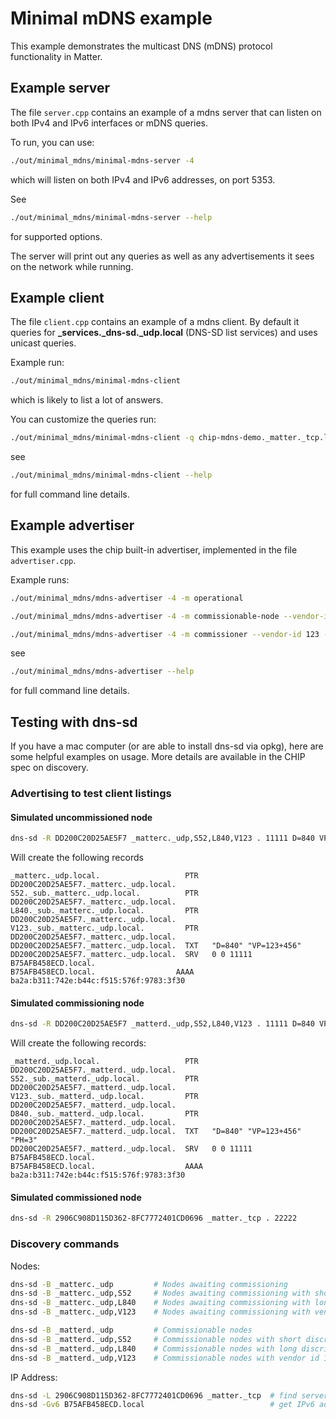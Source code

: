 # Minimal mDNS example

This example demonstrates the multicast DNS (mDNS) protocol functionality in
Matter.

## Example server

The file `server.cpp` contains an example of a mdns server that can listen on
both IPv4 and IPv6 interfaces or mDNS queries.

To run, you can use:

```sh
./out/minimal_mdns/minimal-mdns-server -4
```

which will listen on both IPv4 and IPv6 addresses, on port 5353.

See

```sh
./out/minimal_mdns/minimal-mdns-server --help
```

for supported options.

The server will print out any queries as well as any advertisements it sees on
the network while running.

## Example client

The file `client.cpp` contains an example of a mdns client. By default it
queries for **\_services.\_dns-sd.\_udp.local** (DNS-SD list services) and uses
unicast queries.

Example run:

```sh
./out/minimal_mdns/minimal-mdns-client
```

which is likely to list a lot of answers.

You can customize the queries run:

```sh
./out/minimal_mdns/minimal-mdns-client -q chip-mdns-demo._matter._tcp.local
```

see

```sh
./out/minimal_mdns/minimal-mdns-client --help
```

for full command line details.

## Example advertiser

This example uses the chip built-in advertiser, implemented in the file
`advertiser.cpp`.

Example runs:

```sh
./out/minimal_mdns/mdns-advertiser -4 -m operational
```

```sh
./out/minimal_mdns/mdns-advertiser -4 -m commissionable-node --vendor-id 123 --product-id 456
```

```sh
./out/minimal_mdns/mdns-advertiser -4 -m commissioner --vendor-id 123 --product-id 456 --device-type 35
```

see

```sh
./out/minimal_mdns/mdns-advertiser --help
```

for full command line details.

## Testing with dns-sd

If you have a mac computer (or are able to install dns-sd via opkg), here are
some helpful examples on usage. More details are available in the CHIP spec on
discovery.

### Advertising to test client listings

#### Simulated uncommissioned node

```sh
dns-sd -R DD200C20D25AE5F7 _matterc._udp,S52,L840,V123 . 11111 D=840 VP=123+456
```

Will create the following records

```
_matterc._udp.local.                   PTR   DD200C20D25AE5F7._matterc._udp.local.
S52._sub._matterc._udp.local.          PTR   DD200C20D25AE5F7._matterc._udp.local.
L840._sub._matterc._udp.local.         PTR   DD200C20D25AE5F7._matterc._udp.local.
V123._sub._matterc._udp.local.         PTR   DD200C20D25AE5F7._matterc._udp.local.
DD200C20D25AE5F7._matterc._udp.local.  TXT   "D=840" "VP=123+456"
DD200C20D25AE5F7._matterc._udp.local.  SRV   0 0 11111 B75AFB458ECD.local.
B75AFB458ECD.local.                  AAAA  ba2a:b311:742e:b44c:f515:576f:9783:3f30
```

#### Simulated commissioning node

```sh
dns-sd -R DD200C20D25AE5F7 _matterd._udp,S52,L840,V123 . 11111 D=840 VP=123+456 PH=3
```

Will create the following records:

```
_matterd._udp.local.                   PTR   DD200C20D25AE5F7._matterd._udp.local.
S52._sub._matterd._udp.local.          PTR   DD200C20D25AE5F7._matterd._udp.local.
V123._sub._matterd._udp.local.         PTR   DD200C20D25AE5F7._matterd._udp.local.
D840._sub._matterd._udp.local.         PTR   DD200C20D25AE5F7._matterd._udp.local.
DD200C20D25AE5F7._matterd._udp.local.  TXT   "D=840" "VP=123+456" "PH=3"
DD200C20D25AE5F7._matterd._udp.local.  SRV   0 0 11111 B75AFB458ECD.local.
B75AFB458ECD.local.                    AAAA  ba2a:b311:742e:b44c:f515:576f:9783:3f30
```

#### Simulated commissioned node

```sh
dns-sd -R 2906C908D115D362-8FC7772401CD0696 _matter._tcp . 22222
```

### Discovery commands

Nodes:

```sh
dns-sd -B _matterc._udp         # Nodes awaiting commissioning
dns-sd -B _matterc._udp,S52     # Nodes awaiting commissioning with short discriminator 52
dns-sd -B _matterc._udp,L840    # Nodes awaiting commissioning with long discriminator 840
dns-sd -B _matterc._udp,V123    # Nodes awaiting commissioning with vendor id 123

dns-sd -B _matterd._udp         # Commissionable nodes
dns-sd -B _matterd._udp,S52     # Commissionable nodes with short discriminator 52
dns-sd -B _matterd._udp,L840    # Commissionable nodes with long discriminator 840
dns-sd -B _matterd._udp,V123    # Commissionable nodes with vendor id 123
```

IP Address:

```sh
dns-sd -L 2906C908D115D362-8FC7772401CD0696 _matter._tcp  # find server address
dns-sd -Gv6 B75AFB458ECD.local                            # get IPv6 address
```
